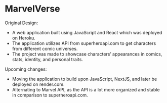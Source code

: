 # MarvelVerse

Original Design:
- A web application built using JavaScript and React which was deployed on Heroku. 
- The application utilizes API from superheroapi.com to get characters from different comic universes.
- The project was made to showcase characters’ appearances in comics, stats, identity, and personal traits.

Upcoming changes:
- Moving the application to build upon JavaScript, NextJS, and later be deployed on render.com.
- Alternating to Marvel API, as the API is a lot more organized and stable in comparison to superheroapi.com.
